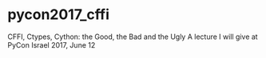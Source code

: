 # pycon2017_cffi
CFFI, Ctypes, Cython: the Good, the Bad and the Ugly
A lecture I will give at PyCon Israel 2017, June 12
